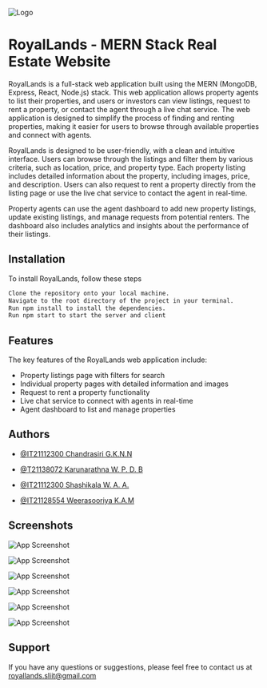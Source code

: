 
![Logo](https://public-images-view.s3.amazonaws.com/Untitled+design.png)

# RoyalLands - MERN Stack Real Estate Website

RoyalLands is a full-stack web application built using the MERN (MongoDB, Express, React, Node.js) stack. This web application allows property agents to list their properties, and users or investors can view listings, request to rent a property, or contact the agent through a live chat service. The web application is designed to simplify the process of finding and renting properties, making it easier for users to browse through available properties and connect with agents. 

RoyalLands is designed to be user-friendly, with a clean and intuitive interface. Users can browse through the listings and filter them by various criteria, such as location, price, and property type. Each property listing includes detailed information about the property, including images, price, and description. Users can also request to rent a property directly from the listing page or use the live chat service to contact the agent in real-time.

Property agents can use the agent dashboard to add new property listings, update existing listings, and manage requests from potential renters. The dashboard also includes analytics and insights about the performance of their listings.

## Installation

To install RoyalLands, follow these steps

```bash
Clone the repository onto your local machine.
Navigate to the root directory of the project in your terminal.
Run npm install to install the dependencies.
Run npm start to start the server and client
```
    
## Features

The key features of the RoyalLands web application include:

- Property listings page with filters for search
- Individual property pages with detailed information and images
- Request to rent a property functionality
- Live chat service to connect with agents in real-time
- Agent dashboard to list and manage properties


## Authors

- [@IT21112300 Chandrasiri G.K.N.N](https://www.github.com/NirmalNaveen20)

- [@T21138072 Karunarathna W. P. D. B](https://www.github.com/T21138072)

- [@IT21112300 Shashikala W. A. A.](https://www.github.com/IT21112300)

- [@IT21128554 Weerasooriya K.A.M](https://www.github.com/IT21128554)




## Screenshots

![App Screenshot](https://public-images-view.s3.amazonaws.com/Screenshot+2023-05-22+at+8.53.18+PM.png)

![App Screenshot](https://public-images-view.s3.amazonaws.com/Screenshot+2023-05-22+at+8.53.38+PM.png)

![App Screenshot](https://public-images-view.s3.amazonaws.com/Screenshot+2023-05-22+at+8.54.47+PM.png)

![App Screenshot](https://public-images-view.s3.amazonaws.com/Screenshot+2023-05-22+at+8.58.01+PM.png)

![App Screenshot](https://public-images-view.s3.amazonaws.com/Screenshot+2023-05-22+at+8.58.37+PM.png)

![App Screenshot](https://public-images-view.s3.amazonaws.com/Screenshot+2023-05-22+at+8.55.53+PM.png)




## Support

If you have any questions or suggestions, please feel free to contact us at royallands.sliit@gmail.com